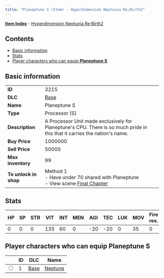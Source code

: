 ```yaml
---
title: "Planeptune S (Item) - Hyperdimension Neptunia Re;Birth2"
---
```


[**Item Index**](/neptunia/rb2/item/index.html) - [Hyperdimension Neptunia Re;Birth2](/neptunia/rb2)

## Contents

- [Basic information](#basic-information)
- [Stats](#stats)
- [Player characters who can equip **Planeptune S**](#player-characters-who-can-equip-planeptune-s)

## Basic information

|   |   |
| -- | -- |
| **ID** | 3215 |
| **DLC** | [Base](/neptunia/rb2/dlc/0-base.html) |
| **Name** | Planeptune S |
| **Type** | Processor (S) |
| **Description** | A Processor Unit made exclusively for Planeptune's CPU. There is so much pride in this that it carries the nation's name. |
| **Buy Price** | 1000000 |
| **Sell Price** | 50000 |
| **Max inventory** | 99 |
| **To unlock in shop** | Method 1<br />- Have under 70 shared with Planeptune<br />- View scene [Final Chapter](/neptunia/rb2/scene/0-467-final-chapter.html) |

## Stats

| HP | SP | STR | VIT | INT | MEN | AGI | TEC | LUK | MOV | Fire res. | Ice res. | Wind res. | Lightning res. |
| -- | -- | --- | --- | --- | --- | --- | --- | --- | --- | --------- | -------- | --------- | -------------- |
| 0 | 0 | 0 | 135 | 60 | 0 | -20 | -20 | 0 | 35 | 0 | 0 | 0 | 0 |

## Player characters who can equip **Planeptune S**

|    | ID | DLC | Name |
| -- | -- | --- | ---- |
| <input type="checkbox" id="rb2-player-0-1" class="trackbox" /> | 1 | [Base](/neptunia/rb2/dlc/0-base.html) | [Neptune](/neptunia/rb2/player/0-1-neptune.html) |